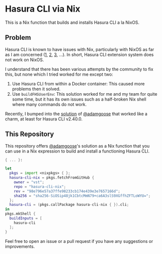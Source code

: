 # Hasura CLI via Nix

This is a Nix function that builds and installs Hasura CLI a la NixOS.

## Problem

Hasura CLI is known to have issues with Nix, particularly with NixOS as far as I am concerned ([1], [2], [3], ...). In
short, Hasura CLI extension system does not work on NixOS.

I understand that there has been various attempts by the community to fix this, but none which I tried worked for me except two:

1. Use Hasura CLI from within a Docker container: This caused more problems then it solved.
2. Use `buildFHSUserEnv`: This solution worked for me and my team for quite some time, but it has its own issues such
   as a half-broken Nix shell where many commands do not work.

Recently, I bumped into the [solution] of [@adamgoose] that worked like a charm, at least for Hasura CLI v2.40.0.

## This Repository

This repository offers [@adamgoose]'s solution as a Nix function that you can use in a Nix expression to build and install
a functioning Hasura CLI.

```nix
{ ... }:

let
  pkgs = import <nixpkgs> { };
  hasura-cli-nix = pkgs.fetchFromGitHub {
    owner = "vst";
    repo = "hasura-cli-nix";
    rev = "98e796e57a37ffe98233cb174e439e3e7657166d";
    sha256 = "sha256-SiOSip48jk1CbtcMmN79+ca6A3slS9XGffhZFTLoWYU=";
  };
  hasura-cli = (pkgs.callPackage hasura-cli-nix { }).cli;
in
pkgs.mkShell {
  buildInputs = [
    hasura-cli
  ];
}
```

Feel free to open an issue or a pull request if you have any suggestions or improvements.

<!-- REFERENCES -->

[1]: https://github.com/NixOS/nixpkgs/issues/113756
[2]: https://github.com/hasura/graphql-engine/issues/6579
[3]: https://github.com/hasura/graphql-engine/issues/8441
[@adamgoose]: https://github.com/adamgoose
[solution]: https://github.com/hasura/graphql-engine/issues/8441#issuecomment-2055727178
